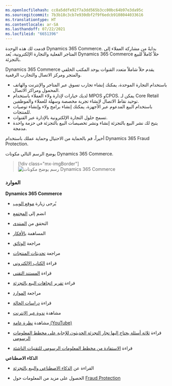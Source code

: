 ```yaml
---
ms.openlocfilehash: cc8a5ddfe92f7a3dd565b3cc00bc64b97e3da95c
ms.sourcegitcommit: 7b3b18c3cb7e930dbf2f9f6edcb9108044033616
ms.translationtype: HT
ms.contentlocale: ar-SA
ms.lasthandoff: 07/22/2021
ms.locfileid: "6651396"
---
```

قدمت لك هذه الوحدة Dynamics 365 Commerce. بدايةً من مشاركة العملاء إلى المتاجر الفعلية والتجارة الإلكترونية، يُعد Dynamics 365 Commerce حلاً كاملاً للبيع بالتجزئة. 

Dynamics 365 Commerce يقدم حلاً شاملاً متعدد القنوات يوحد المكتب الخلفي والمتجر ومركز الاتصال والتجارب الرقمية.

- باستخدام التجارة الموحدة، يمكنك إنشاء تجارب تسوق عبر المتاجر والإنترنت والهاتف المحمول ومراكز الاتصال. 
- لديك خيارات لإدارة ولاء العملاء باستخدام MPOS وCPOS. يمكن لـ Core Retail توحيد نقاط الاتصال لإنشاء تجربة مخصصة وسهلة للعملاء والموظفين. 
- باستخدام البيع المدعوم عبر الأجهزة، يمكنك إنشاء برامج ولاء وإنشاء توصيات للمنتجات. 
- تسمح حلول التجارة الإلكترونية بالإدارة عبر القنوات. 
- يتيح لك نشر البيع بالتجزئة إنشاء ونشر تخصيصات البيع بالتجزئة في حزمة واحدة مدمجة. 

أخيراً، قم بالحماية من الاحتيال وحماية عملك باستخدام Dynamics 365 Fraud Protection.

يوضح الرسم التالي مكونات Dynamics 365 Commerce.

> [!div class="mx-imgBorder"]
> ![رسم يوضح مكونات Dynamics 365 Commerce](../media/m14-dynamics-365-commerce.png)

### <a name="resources"></a>الموارد

**Dynamics 365 Commerce**

- يُرجى زيارة [موقع الويب](https://dynamics.microsoft.com/commerce/overview/) 

- انضم إلى [المجتمع](https://community.dynamics.com/365/commerce) 

- التحقق من [المنتدى](https://community.dynamics.com/365/commerce/f/dynamics-365-commerce-forum/)

- المساهمة [بالأفكار](https://experience.dynamics.com/ideas/categories/?forum=e5fbed1c-dfdb-e911-a814-000d3a4f1244&forumName=Dynamics365Commerce/) 

- مراجعة [الوثائق](/dynamics365/)

- مراجعة [تحديثات المنتجات](https://dynamics.microsoft.com/business-applications/product-updates/) 

- قراءة [الكتاب الإلكتروني](https://info.microsoft.com/ww-landing-Digital-Transformation-in-Retail-eBook.html/) 

- قراءة [المستند التقني](https://info.microsoft.com/ww-landing-Why-Choose-Dynamics-365-for-Retail-WhitePaper.html/) 

- قراءة [تقرير اتجاهات البيع بالتجزئة](https://go.microsoft.com/fwlink/?LinkId=2103618&clcid=0x409/)

- مراجعة [الموارد](https://dynamics.microsoft.com/retail/resources/)

- قراءة [دراسات الحالة](https://go.microsoft.com/fwlink/?LinkId=2103715&clcid=0x409/)

- مشاهدة [ندوة عبر الإنترنت](https://go.microsoft.com/fwlink/?LinkId=2103713&clcid=0x409) 

- مشاهدة [نظرة عامة (YouTube)](https://www.youtube.com/embed/VFgUKmMmj_w?autoplay=1&amp;enablejsapi=1&amp;rel=0/)

- قراءة [ثلاثة أسئلة يحتاج إليها تجار التجزئة الحديثون للإجابة على مخطط المعلومات الرسومي](https://go.microsoft.com/fwlink/?LinkId=864529&clcid=0x409/)

- قراءة [الاستفادة من مخطط المعلومات الرسومي للتقنيات الناشئة](https://go.microsoft.com/fwlink/?LinkId=864530&clcid=0x409/)

**الذكاء الاصطناعي**

- القراءة عن [الذكاء الاصطناعي والبيع بالتجزئة](https://blogs.microsoft.com/blog/2019/09/23/announcing-new-microsoft-dynamics-365-ai-driven-insights-applications-and-our-vision-for-the-future-of-retail/)

- الحصول على مزيد من المعلومات حول [Fraud Protection](/dynamics365/fraud-protection/overview)
